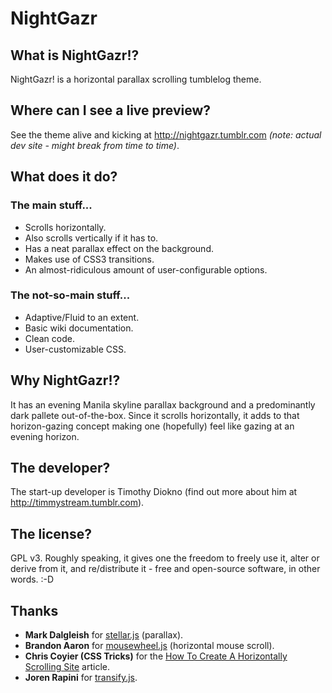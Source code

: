 NightGazr
=========

## What is NightGazr!?

NightGazr! is a horizontal parallax scrolling tumblelog theme.

## Where can I see a live preview?

See the theme alive and kicking at http://nightgazr.tumblr.com _(note: actual dev site - might break from time to time)_.

## What does it do?

### The main stuff...
* Scrolls horizontally.
* Also scrolls vertically if it has to.
* Has a neat parallax effect on the background.
* Makes use of CSS3 transitions.
* An almost-ridiculous amount of user-configurable options.

### The not-so-main stuff...
* Adaptive/Fluid to an extent.
* Basic wiki documentation.
* Clean code.
* User-customizable CSS.

## Why NightGazr!?
It has an evening Manila skyline parallax background and a predominantly dark pallete out-of-the-box. Since it scrolls horizontally, it adds to that horizon-gazing concept making one (hopefully) feel like gazing at an evening horizon.

## The developer?
The start-up developer is Timothy Diokno (find out more about him at http://timmystream.tumblr.com).

## The license?
GPL v3. Roughly speaking, it gives one the freedom to freely use it, alter or derive from it, and re/distribute it - free and open-source software, in other words. :-D

## Thanks
* **Mark Dalgleish** for [stellar.js](http://markdalgleish.com/projects/stellar.js/demos/) (parallax).
* **Brandon Aaron** for [mousewheel.js](https://github.com/brandonaaron/jquery-mousewheel) (horizontal mouse scroll).
* **Chris Coyier (CSS Tricks)** for the [How To Create A Horizontally Scrolling Site](http://css-tricks.com/how-to-create-a-horizontally-scrolling-site/) article.
* **Joren Rapini** for [transify.js](http://jorenrapini.com/blog/css/transify-a-jquery-plugin-to-easily-apply-transparency-opacity-to-an-elements-background).
